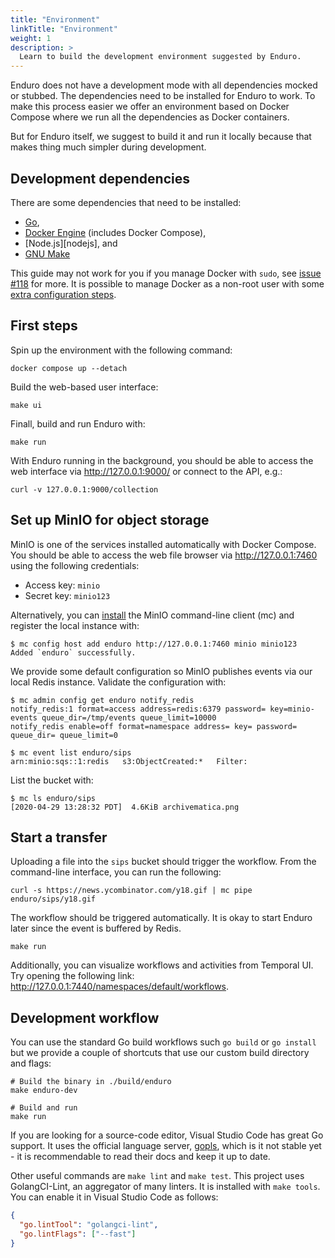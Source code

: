```yaml
---
title: "Environment"
linkTitle: "Environment"
weight: 1
description: >
  Learn to build the development environment suggested by Enduro.
---
```


Enduro does not have a development mode with all dependencies mocked or stubbed.
The dependencies need to be installed for Enduro to work. To make this process
easier we offer an environment based on Docker Compose where we run all the
dependencies as Docker containers.

But for Enduro itself, we suggest to build it and run it locally because that
makes thing much simpler during development.

## Development dependencies

There are some dependencies that need to be installed:

- [Go][go],
- [Docker Engine][docker-engine] (includes Docker Compose),
- [Node.js][nodejs], and
- [GNU Make][make]

This guide may not work for you if you manage Docker with `sudo`, see
[issue #118][issue-118] for more. It is possible to manage Docker as a non-root
user with some [extra configuration steps][docker-non-root].

## First steps

Spin up the environment with the following command:

    docker compose up --detach

Build the web-based user interface:

    make ui

Finall, build and run Enduro with:

    make run

With Enduro running in the background, you should be able to access the web
interface via http://127.0.0.1:9000/ or connect to the API, e.g.:

    curl -v 127.0.0.1:9000/collection

## Set up MinIO for object storage

MinIO is one of the services installed automatically with Docker Compose. You
should be able to access the web file browser via http://127.0.0.1:7460 using
the following credentials:

- Access key: `minio`
- Secret key: `minio123`

Alternatively, you can [install][mc] the MinIO command-line client (mc) and
register the local instance with:

    $ mc config host add enduro http://127.0.0.1:7460 minio minio123
    Added `enduro` successfully.

We provide some default configuration so MinIO publishes events via our local
Redis instance. Validate the configuration with:

    $ mc admin config get enduro notify_redis
    notify_redis:1 format=access address=redis:6379 password= key=minio-events queue_dir=/tmp/events queue_limit=10000
    notify_redis enable=off format=namespace address= key= password= queue_dir= queue_limit=0

    $ mc event list enduro/sips
    arn:minio:sqs::1:redis   s3:ObjectCreated:*   Filter:

List the bucket with:

    $ mc ls enduro/sips
    [2020-04-29 13:28:32 PDT]  4.6KiB archivematica.png

## Start a transfer

Uploading a file into the `sips` bucket should trigger the workflow. From the
command-line interface, you can run the following:

    curl -s https://news.ycombinator.com/y18.gif | mc pipe enduro/sips/y18.gif

The workflow should be triggered automatically. It is okay to start Enduro later
since the event is buffered by Redis.

    make run

Additionally, you can visualize workflows and activities from Temporal UI. Try
opening the following link: http://127.0.0.1:7440/namespaces/default/workflows.

## Development workflow

You can use the standard Go build workflows such `go build` or `go install` but
we provide a couple of shortcuts that use our custom build directory and flags:

    # Build the binary in ./build/enduro
    make enduro-dev

    # Build and run
    make run

If you are looking for a source-code editor, Visual Studio Code has great Go
support. It uses the official language server, [gopls][gopls], which is it not
stable yet - it is recommendable to read their docs and keep it up to date.

Other useful commands are `make lint` and `make test`. This project uses
GolangCI-Lint, an aggregator of many linters. It is installed with `make tools`.
You can enable it in Visual Studio Code as follows:

```json
{
  "go.lintTool": "golangci-lint",
  "go.lintFlags": ["--fast"]
}
```

[docker-engine]: https://docs.docker.com/engine/install/
[mc]: https://docs.min.io/docs/minio-client-quickstart-guide.html
[go]: https://golang.org/doc/install
[gopls]: https://github.com/golang/tools/blob/master/gopls/README.md
[node]: https://nodejs.org
[make]: https://www.gnu.org/software/make/
[issue-118]: https://github.com/artefactual-labs/enduro/issues/118
[docker-non-root]: https://docs.docker.com/engine/install/linux-postinstall/#manage-docker-as-a-non-root-user
